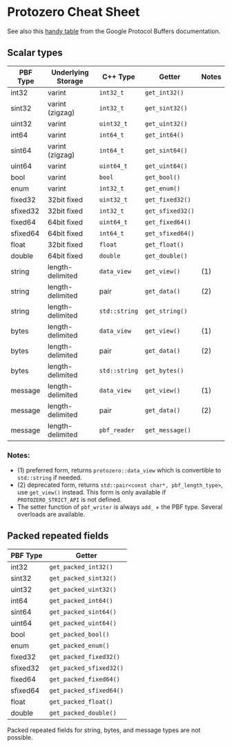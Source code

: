 
# Protozero Cheat Sheet

See also this
[handy table](https://developers.google.com/protocol-buffers/docs/proto#scalar)
from the Google Protocol Buffers documentation.

## Scalar types

| PBF Type | Underlying Storage | C++ Type      | Getter           | Notes |
| -------- | ------------------ | ------------- | ---------------- | ----- |
| int32    | varint             | `int32_t`     | `get_int32()`    |       |
| sint32   | varint (zigzag)    | `int32_t`     | `get_sint32()`   |       |
| uint32   | varint             | `uint32_t`    | `get_uint32()`   |       |
| int64    | varint             | `int64_t`     | `get_int64()`    |       |
| sint64   | varint (zigzag)    | `int64_t`     | `get_sint64()`   |       |
| uint64   | varint             | `uint64_t`    | `get_uint64()`   |       |
| bool     | varint             | `bool`        | `get_bool()`     |       |
| enum     | varint             | `int32_t`     | `get_enum()`     |       |
| fixed32  | 32bit fixed        | `uint32_t`    | `get_fixed32()`  |       |
| sfixed32 | 32bit fixed        | `int32_t`     | `get_sfixed32()` |       |
| fixed64  | 64bit fixed        | `uint64_t`    | `get_fixed64()`  |       |
| sfixed64 | 64bit fixed        | `int64_t`     | `get_sfixed64()` |       |
| float    | 32bit fixed        | `float`       | `get_float()`    |       |
| double   | 64bit fixed        | `double`      | `get_double()`   |       |
| string   | length-delimited   | `data_view`   | `get_view()`     | (1)   |
| string   | length-delimited   | pair          | `get_data()`     | (2)   |
| string   | length-delimited   | `std::string` | `get_string()`   |       |
| bytes    | length-delimited   | `data_view`   | `get_view()`     | (1)   |
| bytes    | length-delimited   | pair          | `get_data()`     | (2)   |
| bytes    | length-delimited   | `std::string` | `get_bytes()`    |       |
| message  | length-delimited   | `data_view`   | `get_view()`     | (1)   |
| message  | length-delimited   | pair          | `get_data()`     | (2)   |
| message  | length-delimited   | `pbf_reader`  | `get_message()`  |       |

### Notes:

* (1) preferred form, returns `protozero::data_view` which is convertible to
  `std::string` if needed.
* (2) deprecated form, returns `std::pair<const char*, pbf_length_type>`,
  use `get_view()` instead. This form is only available if
  `PROTOZERO_STRICT_API` is not defined.
* The setter function of `pbf_writer` is always `add_` + the PBF type. Several
  overloads are available.


## Packed repeated fields

| PBF Type | Getter                  |
| -------- | ----------------------- |
| int32    | `get_packed_int32()`    |
| sint32   | `get_packed_sint32()`   |
| uint32   | `get_packed_uint32()`   |
| int64    | `get_packed_int64()`    |
| sint64   | `get_packed_sint64()`   |
| uint64   | `get_packed_uint64()`   |
| bool     | `get_packed_bool()`     |
| enum     | `get_packed_enum()`     |
| fixed32  | `get_packed_fixed32()`  |
| sfixed32 | `get_packed_sfixed32()` |
| fixed64  | `get_packed_fixed64()`  |
| sfixed64 | `get_packed_sfixed64()` |
| float    | `get_packed_float()`    |
| double   | `get_packed_double()`   |

Packed repeated fields for string, bytes, and message types are not possible.

